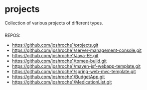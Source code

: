 # projects
Collection of various projects of different types.

###

REPOS:

- https://github.com/joshroche1/projects.git
- https://github.com/joshroche1/server-management-console.git
- https://github.com/joshroche1/Java-EE.git
- https://github.com/joshroche1/tomee-build.git
- https://github.com/joshroche1/maven-jsf-webapp-template.git
- https://github.com/joshroche1/spring-web-mvc-template.git
- https://github.com/joshroche1/BudgetApp.git
- https://github.com/joshroche1/MedicationList.git
